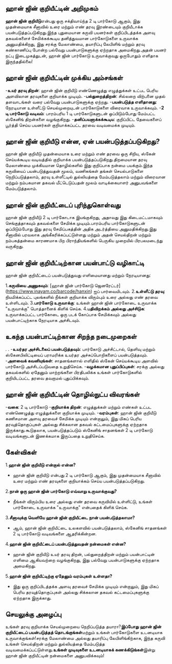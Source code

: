 ## ஹான் ஜின் குறியீட்டின் அறிமுகம்

**ஹான் ஜின் குறியீடு**என்பது ஒரு சக்திவாய்ந்த 2 டி பார்கோடு ஆகும், இது முதன்மையாக சீனாவில் உரை மற்றும் எண் தரவு இரண்டையும் குறியீடாக்க பயன்படுத்தப்படுகிறது.இந்த புதுமையான கருவி பயனர்கள் குறிப்பிடத்தக்க அளவு தகவல்களைச் சேமிக்கக்கூடிய தனித்துவமான பார்கோடுகளை உருவாக்க அனுமதிக்கிறது, இது சரக்கு மேலாண்மை, தயாரிப்பு லேபிளிங் மற்றும் தரவு கண்காணிப்பு போன்ற பல்வேறு பயன்பாடுகளுக்கு ஏற்றதாக அமைகிறது.அதன் பயனர் நட்பு இடைமுகத்துடன், ஹான் ஜின் பார்கோடு உருவாக்குவது ஒருபோதும் எளிதாக இருந்ததில்லை!

## ஹான் ஜின் குறியீட்டின் முக்கிய அம்சங்கள்

-**உயர் தரவு திறன்**: ஹான் ஜின் குறியீடு எண்ணெழுத்து எழுத்துக்கள் உட்பட பெரிய அளவிலான தரவுகளை குறியாக்க முடியும்.
-**பல்துறைத்திறன்**: சில்லறை விற்பனை முதல் தளவாடங்கள் வரை பல்வேறு பயன்பாடுகளுக்கு ஏற்றது.
-**பயன்படுத்த எளிதானது**: நேரடியான உள்ளீட்டு செயல்முறையுடன் பார்கோடுகளை விரைவாக உருவாக்கவும்.
-**2 டி பார்கோடு வடிவம்**: பாரம்பரிய 1 டி பார்கோடுகளுடன் ஒப்பிடும்போது மேம்பட்ட ஸ்கேனிங் திறன்களை வழங்குகிறது.
-**தனிப்பயனாக்கக்கூடிய**: குறிப்பிட்ட தேவைகளைப் பூர்த்தி செய்ய பயனர்கள் குறியாக்கப்பட்ட தரவை வடிவமைக்க முடியும்.

## ஹான் ஜின் குறியீடு என்ன, ஏன் பயன்படுத்தப்படுகிறது?

ஹான் ஜின் குறியீடு முதன்மையாக உரை மற்றும் எண் தரவை ஒரு சிறிய, ஸ்கேன் செய்யக்கூடிய வடிவத்தில் குறியாக்க பயன்படுத்தப்படுகிறது.திறமையான தரவு மேலாண்மை முக்கியமான தொழில்களில் இது குறிப்பாக நன்மை பயக்கும்.இந்த கருவியைப் பயன்படுத்துவதன் மூலம், வணிகங்கள் தங்கள் செயல்பாடுகளை நெறிப்படுத்தலாம், தரவு உள்ளீட்டில் துல்லியத்தை மேம்படுத்தலாம் மற்றும் விரைவான மற்றும் நம்பகமான தகவல் மீட்டெடுப்பதன் மூலம் வாடிக்கையாளர் அனுபவங்களை மேம்படுத்தலாம்.

## ஹான் ஜின் குறியீட்டைப் புரிந்துகொள்வது

ஹான் ஜின் குறியீடு 2 டி பார்கோடாக இயங்குகிறது, அதாவது இது கிடைமட்டமாகவும் செங்குத்தாகவும் தகவல்களை சேமிக்க முடியும்.பாரம்பரிய பார்கோடுகளுடன் ஒப்பிடும்போது இது தரவு சேமிப்பகத்தின் அதிக அடர்த்தியை அனுமதிக்கிறது.இது சீனாவில் பரவலாக அங்கீகரிக்கப்பட்டுள்ளது மற்றும் அதன் செயல்திறன் மற்றும் நம்பகத்தன்மை காரணமாக பிற பிராந்தியங்களில் பெருகிய முறையில் பிரபலமடைந்து வருகிறது.

## ஹான் ஜின் குறியீட்டிற்கான பயன்பாட்டு வழிகாட்டி

ஹான் ஜின் குறியீட்டைப் பயன்படுத்துவது எளிமையானது மற்றும் நேரடியானது:

1.**கருவியை அணுகவும்**: [ஹான் ஜின் பார்கோடு ஜெனரேட்டர்] (https://www.inayam.co/barcode/hanxin) ஐப் பார்வையிடவும்.
2.**உள்ளீட்டு தரவு**: நியமிக்கப்பட்ட புலங்களில் நீங்கள் குறியாக்க விரும்பும் உரை அல்லது எண் தரவை உள்ளிடவும்.
3.**பார்கோடு உருவாக்கு**: உங்கள் ஹான் ஜின் பார்கோடை உருவாக்க "உருவாக்கு" பொத்தானைக் கிளிக் செய்க.
4.**பதிவிறக்கம் அல்லது அச்சிடுக**: உருவாக்கப்பட்ட பார்கோடை ஒரு படக் கோப்பாக சேமிக்கவும் அல்லது பயன்பாட்டிற்காக நேரடியாக அச்சிடவும்.

## உகந்த பயன்பாட்டிற்கான சிறந்த நடைமுறைகள்

.
.
-**உயர்தர அச்சிடலைப் பயன்படுத்தவும்**: பார்கோடு அச்சிட்டால், தெளிவு மற்றும் ஸ்கேனபிலிட்டியைப் பராமரிக்க உயர்தர அச்சுப்பொறிகளைப் பயன்படுத்தவும்.
-**அளவைக் கவனியுங்கள்**: சாதனங்களால் எளிதில் ஸ்கேன் செய்யக்கூடிய அளவில் பார்கோடு அச்சிடப்படுவதை உறுதிசெய்க.
-**வழக்கமான புதுப்பிப்புகள்**: சரக்கு அல்லது தகவல்களில் ஏதேனும் மாற்றங்களை பிரதிபலிக்க உங்கள் பார்கோடுகளில் குறியிடப்பட்ட தரவை தவறாமல் புதுப்பிக்கவும்.

## ஹான் ஜின் குறியீட்டின் தொழில்நுட்ப விவரங்கள்

-**வகை**: 2 டி பார்கோடு
-**குறியாக்க திறன்**: எழுத்துக்கள் மற்றும் எண்கள் உட்பட எண்ணெழுத்து எழுத்துக்களை குறியாக்க முடியும்.
-**வரம்புகள்**: ஹான் ஜின் குறியீடு கணிசமான அளவு தரவைச் சேமிக்க முடியும் என்றாலும், இது மிகப் பெரிய தரவுத்தொகுப்புகள் அல்லது சிக்கலான தகவல் கட்டமைப்புகளுக்கு ஏற்றதாக இருக்காது.கூடுதலாக, பயன்படுத்தப்படும் ஸ்கேனிங் சாதனங்கள் 2 டி பார்கோடு வடிவங்களுடன் இணக்கமாக இருப்பதை உறுதிசெய்க.

## கேள்விகள்

1.**ஹான் ஜின் குறியீடு என்றால் என்ன?**
- ஹான் ஜின் குறியீடு என்பது 2 டி பார்கோடு ஆகும், இது முதன்மையாக சீனாவில் உரை மற்றும் எண் தரவுகளை குறியாக்கம் செய்ய பயன்படுத்தப்படுகிறது.

2.**நான் ஒரு ஹான் ஜின் பார்கோடு எவ்வாறு உருவாக்குவது?**
- நீங்கள் விரும்பிய உரை அல்லது எண் தரவை கருவியில் உள்ளிட்டு, உங்கள் பார்கோடை உருவாக்க "உருவாக்கு" என்பதைக் கிளிக் செய்க.

3.**சீனாவுக்கு வெளியே ஹான் ஜின் குறியீட்டை நான் பயன்படுத்தலாமா?**
- ஆம், ஹான் ஜின் குறியீட்டை உலகளவில் பயன்படுத்தலாம், ஸ்கேனிங் சாதனங்கள் 2 டி பார்கோடு வடிவங்களை ஆதரிக்கின்றன.

4.**ஹான் ஜின் குறியீட்டைப் பயன்படுத்துவதன் நன்மைகள் என்ன?**
- ஹான் ஜின் குறியீடு உயர் தரவு திறன், பல்துறைத்திறன் மற்றும் பயன்பாட்டின் எளிமை ஆகியவற்றை வழங்குகிறது, இது பல்வேறு பயன்பாடுகளுக்கு ஏற்றதாக அமைகிறது.

5.**ஹான் ஜின் குறியீட்டிற்கு ஏதேனும் வரம்புகள் உள்ளதா?**
- இது ஒரு குறிப்பிடத்தக்க அளவு தரவைச் சேமிக்க முடியும் என்றாலும், இது மிகப் பெரிய தரவுத்தொகுப்புகள் அல்லது சிக்கலான தகவல் கட்டமைப்புகளுக்கு ஏற்றதாக இருக்காது.

## செயலுக்கு அழைப்பு

உங்கள் தரவு குறியாக்க செயல்முறையை நெறிப்படுத்த தயாரா?**இப்போது ஹான் ஜின் குறியீட்டைப் பயன்படுத்தத் தொடங்குங்கள்**மற்றும் உங்கள் பார்கோடுகளை உடனடியாக உருவாக்குங்கள்!சரக்கு மேலாண்மை அல்லது தயாரிப்பு லேபிளிங்கிற்காக, இந்த கருவி உங்கள் செயல்திறன் மற்றும் துல்லியத்தை மேம்படுத்த வடிவமைக்கப்பட்டுள்ளது.**உங்கள் முடிவுகளை உடனடியாகக் கணக்கிடுங்கள்**இன்று ஹான் ஜின் குறியீட்டின் நன்மைகளை அனுபவிக்கவும்!
